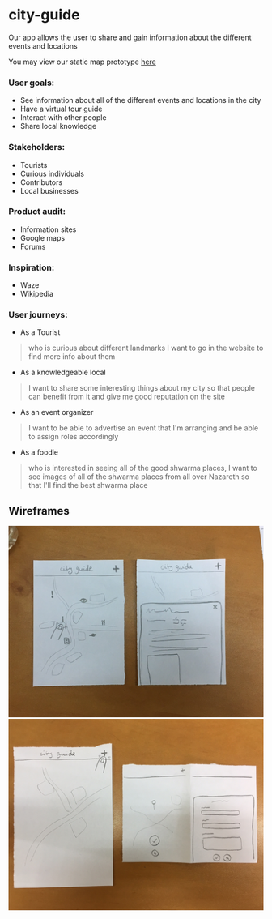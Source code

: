 # city-guide

Our app allows the user to share and gain information about the different events and locations

You may view our static map prototype [here](https://facn1.github.io/city-guide/static-map-prototype)

### User goals:
* See information about all of the different events and locations in the city
* Have a virtual tour guide
* Interact with other people
* Share local knowledge

### Stakeholders:
* Tourists
* Curious individuals
* Contributors
* Local businesses

### Product audit:
* Information sites
* Google maps
* Forums

### Inspiration:
* Waze
* Wikipedia

### User journeys:
* As a Tourist
> who is curious about different landmarks I want to go in the website to find more info about them

* As a knowledgeable local
> I want to share some interesting things about my city so that people can benefit from it and give me good reputation on the site

* As an event organizer
> I want to be able to advertise an event that I'm arranging and be able to assign roles accordingly

* As a foodie
> who is interested in seeing all of the good shwarma places, I want to see images of all of the shwarma places from all over Nazareth so that I'll find the best shwarma place



## Wireframes
![Wireframe](https://github.com/FACN1/city-guide/blob/master/ViewWireframe.JPG "Wireframe")
![Wireframe](https://github.com/FACN1/city-guide/blob/master/addWireFrame.jpg "Wireframe")
